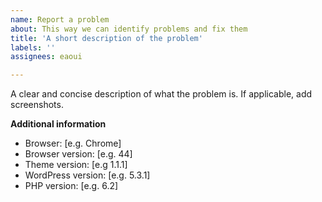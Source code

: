 ```yaml
---
name: Report a problem
about: This way we can identify problems and fix them
title: 'A short description of the problem'
labels: ''
assignees: eaoui

---
```


A clear and concise description of what the problem is. If applicable, add screenshots.

**Additional information**
* Browser: [e.g. Chrome]
* Browser version: [e.g. 44]
* Theme version: [e.g 1.1.1]
* WordPress version: [e.g. 5.3.1]
* PHP version: [e.g. 6.2]
